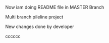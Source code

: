 Now iam doing README file in MASTER Branch

Multi branch pileline project

New changes done by developer



cccccc

